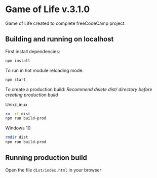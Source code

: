# Game of Life v.3.1.0

Game of Life created to complete freeCodeCamp project.

## Building and running on localhost

First install dependencies:

```sh
npm install
```

To run in hot module reloading mode:

```sh
npm start
```

To create a production build:
_Recommend delete dist/ directory before creating production build_

Unix/Linux
```sh
rm -rf dist
npm run build-prod
```

Windows 10
```sh
rmdir dist
npm run build-prod
```

## Running production build

Open the file `dist/index.html` in your browser

